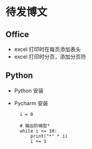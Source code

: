 待发博文
==========================

## Office

- excel 打印时在每页添加表头
- excel 打印时分页，添加分页符

## Python

- Python 安装
- Pycharm 安装

		i = 0

		# 输出阶梯型*
		while i <= 10:
   			print("*" * i)
			i += 1